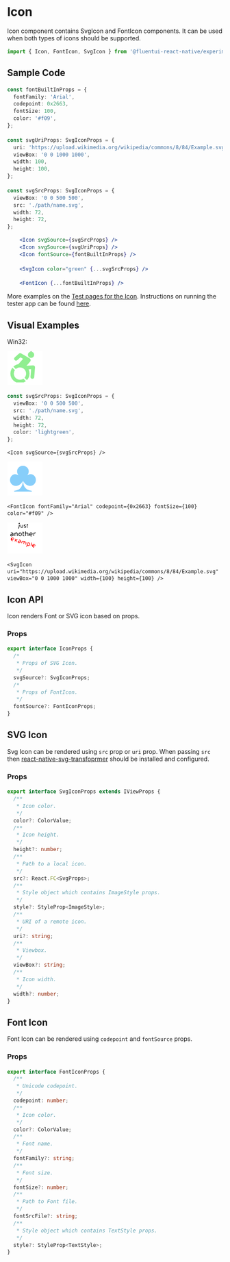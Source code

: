 # Icon

Icon component contains SvgIcon and FontIcon components.
It can be used when both types of icons should be supported.

```ts
import { Icon, FontIcon, SvgIcon } from '@fluentui-react-native/experimental-icon';
```

## Sample Code

```ts
const fontBuiltInProps = {
  fontFamily: 'Arial',
  codepoint: 0x2663,
  fontSize: 100,
  color: '#f09',
};

const svgUriProps: SvgIconProps = {
  uri: 'https://upload.wikimedia.org/wikipedia/commons/8/84/Example.svg',
  viewBox: '0 0 1000 1000',
  width: 100,
  height: 100,
};

const svgSrcProps: SvgIconProps = {
  viewBox: '0 0 500 500',
  src: './path/name.svg',
  width: 72,
  height: 72,
};
```

```jsx
    <Icon svgSource={svgSrcProps} />
    <Icon svgSource={svgUriProps} />
    <Icon fontSource={fontBuiltInProps} />

    <SvgIcon color="green" {...svgSrcProps} />

    <FontIcon {...fontBuiltInProps} />
```

More examples on the [Test pages for the Icon](../../../apps/fluent-tester/src/TestComponents/Icon). Instructions on running the tester app can be found [here](../../../apps/fluent-tester/README.md).

## Visual Examples

Win32:

![Icon on win32 example](./assets/icon.png)

```ts
const svgSrcProps: SvgIconProps = {
  viewBox: '0 0 500 500',
  src: './path/name.svg',
  width: 72,
  height: 72,
  color: 'lightgreen',
};
```

```tsx
<Icon svgSource={svgSrcProps} />
```

![Font icon on win32 example](./assets/font-icon.png)

```tsx
<FontIcon fontFamily="Arial" codepoint={0x2663} fontSize={100} color="#f09" />
```

![SvgIcon on win32 example](./assets/svg-uri-icon.png)

```tsx
<SvgIcon uri="https://upload.wikimedia.org/wikipedia/commons/8/84/Example.svg" viewBox="0 0 1000 1000" width={100} height={100} />
```

## Icon API

Icon renders Font or SVG icon based on props.

### Props

```ts
export interface IconProps {
  /*
   * Props of SVG Icon.
   */
  svgSource?: SvgIconProps;
  /*
   * Props of FontIcon.
   */
  fontSource?: FontIconProps;
}
```

## SVG Icon

Svg Icon can be rendered using `src` prop or `uri` prop.
When passing `src` then [react-native-svg-transfoprmer](https://github.com/kristerkari/react-native-svg-transformer) should be installed and configured.

### Props

```ts
export interface SvgIconProps extends IViewProps {
  /**
   * Icon color.
   */
  color?: ColorValue;
  /**
   * Icon height.
   */
  height?: number;
  /**
   * Path to a local icon.
   */
  src?: React.FC<SvgProps>;
  /**
   * Style object which contains ImageStyle props.
   */
  style?: StyleProp<ImageStyle>;
  /**
   * URI of a remote icon.
   */
  uri?: string;
  /**
   * Viewbox.
   */
  viewBox?: string;
  /**
   * Icon width.
   */
  width?: number;
}
```

## Font Icon

Font Icon can be rendered using `codepoint` and `fontSource` props.

### Props

```ts
export interface FontIconProps {
  /**
   * Unicode codepoint.
   */
  codepoint: number;
  /**
   * Icon color.
   */
  color?: ColorValue;
  /**
   * Font name.
   */
  fontFamily?: string;
  /**
   * Font size.
   */
  fontSize?: number;
  /**
   * Path to Font file.
   */
  fontSrcFile?: string;
  /**
   * Style object which contains TextStyle props.
   */
  style?: StyleProp<TextStyle>;
}
```
